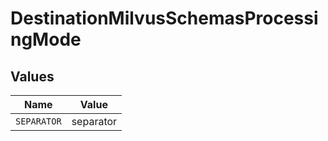 # DestinationMilvusSchemasProcessingMode


## Values

| Name        | Value       |
| ----------- | ----------- |
| `SEPARATOR` | separator   |